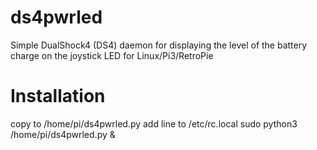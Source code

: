 # ds4pwrled
Simple DualShock4 (DS4) daemon for displaying the level of the battery charge on the joystick LED  for Linux/Pi3/RetroPie

# Installation
copy to /home/pi/ds4pwrled.py
add line  to /etc/rc.local
sudo python3 /home/pi/ds4pwrled.py  &

